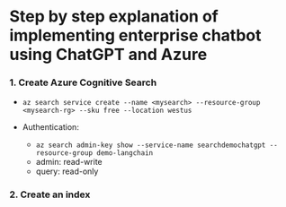 # Step by step explanation of implementing enterprise chatbot using ChatGPT and Azure

### 1. Create Azure Cognitive Search
- 
    `az search service create --name <mysearch> --resource-group <mysearch-rg> --sku free --location westus`

- Authentication:
    - `az search admin-key show --service-name searchdemochatgpt --resource-group demo-langchain`
    - admin: read-write
    - query: read-only

### 2. Create an index




